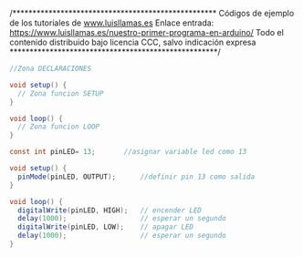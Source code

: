 /***************************************************
Códigos de ejemplo de los tutoriales de www.luisllamas.es
Enlace entrada: https://www.luisllamas.es/nuestro-primer-programa-en-arduino/
Todo el contenido distribuido bajo licencia CCC, salvo indicación expresa
****************************************************/

```csharp
//Zona DECLARACIONES

void setup() {
  // Zona funcion SETUP
}

void loop() {
  // Zona funcion LOOP  
}
```

```csharp
const int pinLED= 13;		//asignar variable led como 13

void setup() {                
  pinMode(pinLED, OUTPUT);   	//definir pin 13 como salida  
}

void loop() {
  digitalWrite(pinLED, HIGH);   // encender LED
  delay(1000);                  // esperar un segundo
  digitalWrite(pinLED, LOW);    // apagar LED
  delay(1000);                  // esperar un segundo
}
```